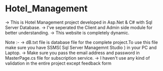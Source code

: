 # Hotel_Management

-> This is Hotel Management project developed in Asp.Net & C# with Sql Server Database.
-> I've seperated the Client and Admin side module for better understanding.
-> This website is completely dynamic.

Note :-
-> dB.txt file is database file for the complete project.To use this file make sure you have SSMS( Sql Server Managemnt Studio ) in your PC and Laptop.
-> Make sure you pass the email address and password in MasterPage.cs file for subscription service.
-> I haven't use any kind of validation in the entire project except feedback form
